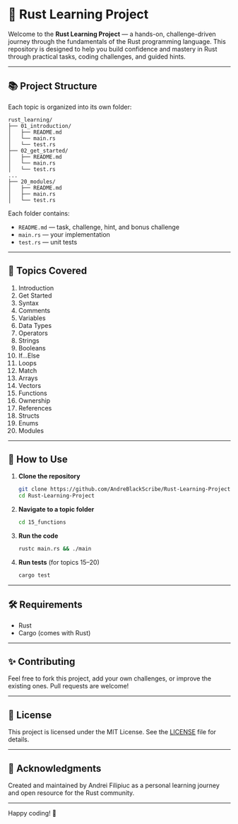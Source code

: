 # 🦀 Rust Learning Project

Welcome to the **Rust Learning Project** — a hands-on, challenge-driven journey through the fundamentals of the Rust programming language. This repository is designed to help you build confidence and mastery in Rust through practical tasks, coding challenges, and guided hints.

---

## 📚 Project Structure

Each topic is organized into its own folder:

```
rust_learning/
├── 01_introduction/
│   ├── README.md
│   └── main.rs
│   └── test.rs
├── 02_get_started/
│   ├── README.md
│   └── main.rs
│   └── test.rs
...
├── 20_modules/
│   ├── README.md
│   ├── main.rs
│   └── test.rs
```

Each folder contains:
- `README.md` — task, challenge, hint, and bonus challenge
- `main.rs` — your implementation
- `test.rs` — unit tests

---

## 🧠 Topics Covered

1. Introduction  
2. Get Started  
3. Syntax  
4. Comments  
5. Variables  
6. Data Types  
7. Operators  
8. Strings  
9. Booleans  
10. If...Else  
11. Loops  
12. Match  
13. Arrays  
14. Vectors  
15. Functions  
16. Ownership  
17. References  
18. Structs  
19. Enums  
20. Modules  

---

## 🚀 How to Use

1. **Clone the repository**  
   ```bash
   git clone https://github.com/AndreBlackScribe/Rust-Learning-Project.git
   cd Rust-Learning-Project
   ```

2. **Navigate to a topic folder**  
   ```bash
   cd 15_functions
   ```

3. **Run the code**  
   ```bash
   rustc main.rs && ./main
   ```

4. **Run tests** (for topics 15–20)  
   ```bash
   cargo test
   ```

---

## 🛠 Requirements

- Rust
- Cargo (comes with Rust)

---

## ✨ Contributing

Feel free to fork this project, add your own challenges, or improve the existing ones. Pull requests are welcome!

---

## 📖 License

This project is licensed under the MIT License. See the [LICENSE](LICENSE) file for details.

---

## 🙌 Acknowledgments

Created and maintained by Andrei Filipiuc as a personal learning journey and open resource for the Rust community.

---

Happy coding! 🦀
